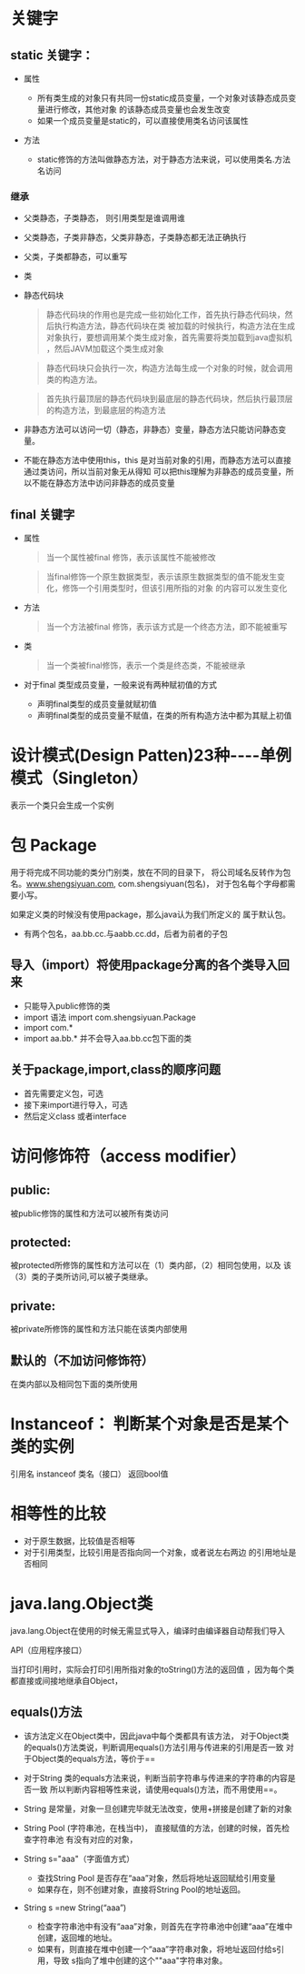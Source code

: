 
# 关键字

## static 关键字：
- 属性
  - 所有类生成的对象只有共同一份static成员变量，一个对象对该静态成员变量进行修改，其他对象
  的该静态成员变量也会发生改变
  - 如果一个成员变量是static的，可以直接使用类名访问该属性

- 方法
  - static修饰的方法叫做静态方法，对于静态方法来说，可以使用类名.方法名访问
  
### 继承
  - 父类静态，子类静态， 则引用类型是谁调用谁
  - 父类静态，子类非静态，父类非静态，子类静态都无法正确执行
  - 父类，子类都静态，可以重写


- 类 

- 静态代码块
  > 静态代码块的作用也是完成一些初始化工作，首先执行静态代码块，然后执行构造方法，静态代码块在类
    被加载的时候执行，构造方法在生成对象执行，要想调用某个类生成对象，首先需要将类加载到java虚拟机
    ，然后JAVM加载这个类生成对象
  
  > 静态代码块只会执行一次，构造方法每生成一个对象的时候，就会调用类的构造方法。
  
  > 首先执行最顶层的静态代码块到最底层的静态代码块，然后执行最顶层的构造方法，到最底层的构造方法
                                                                                                                                                                                         
- 非静态方法可以访问一切（静态，非静态）变量，静态方法只能访问静态变量。
- 不能在静态方法中使用this，this 是对当前对象的引用，而静态方法可以直接通过类访问，所以当前对象无从得知
  可以把this理解为非静态的成员变量，所以不能在静态方法中访问非静态的成员变量
                                                                                                                                                                                


## final 关键字
- 属性
  > 当一个属性被final 修饰，表示该属性不能被修改
  
  > 当final修饰一个原生数据类型，表示该原生数据类型的值不能发生变化，修饰一个引用类型时，但该引用所指的对象
    的内容可以发生变化
                                        
                                    

- 方法
  > 当一个方法被final 修饰，表示该方式是一个终态方法，即不能被重写
- 类
  > 当一个类被final修饰，表示一个类是终态类，不能被继承
- 对于final 类型成员变量，一般来说有两种赋初值的方式
  - 声明final类型的成员变量就赋初值
  - 声明final类型的成员变量不赋值，在类的所有构造方法中都为其赋上初值






# 设计模式(Design Patten)23种----单例模式（Singleton）
表示一个类只会生成一个实例



# 包  Package
用于将完成不同功能的类分门别类，放在不同的目录下，
将公司域名反转作为包名。www.shengsiyuan.com,
com.shengsiyuan(包名)， 对于包名每个字母都需要小写。


如果定义类的时候没有使用package，那么java认为我们所定义的
属于默认包。


- 有两个包名，aa.bb.cc.与aabb.cc.dd，后者为前者的子包

## 导入（import）将使用package分离的各个类导入回来
- 只能导入public修饰的类
- import 语法 import com.shengsiyuan.Package
- import com.*
- import aa.bb.* 并不会导入aa.bb.cc包下面的类

## 关于package,import,class的顺序问题
- 首先需要定义包，可选
- 接下来import进行导入，可选
- 然后定义class 或者interface


# 访问修饰符（access modifier）

## public: 
被public修饰的属性和方法可以被所有类访问

## protected: 
被protected所修饰的属性和方法可以在（1）类内部，（2）相同包使用，以及
该（3）类的子类所访问,可以被子类继承。


## private: 
被private所修饰的属性和方法只能在该类内部使用

## 默认的（不加访问修饰符）
在类内部以及相同包下面的类所使用



# Instanceof： 判断某个对象是否是某个类的实例
引用名 instanceof 类名（接口）
返回bool值



# 相等性的比较
- 对于原生数据，比较值是否相等
- 对于引用类型，比较引用是否指向同一个对象，或者说左右两边
  的引用地址是否相同
  
# java.lang.Object类

java.lang.Object在使用的时候无需显式导入，编译时由编译器自动帮我们导入

API（应用程序接口）

当打印引用时，实际会打印引用所指对象的toString()方法的返回值
，因为每个类都直接或间接地继承自Object，

## equals()方法
- 该方法定义在Object类中，因此java中每个类都具有该方法，
对于Object类的equals()方法类说，判断调用equals()方法引用与传进来的引用是否一致
对于Object类的equals方法，等价于==

- 对于String 类的equals方法来说，判断当前字符串与传进来的字符串的内容是否一致
所以判断内容相等性来说，请使用equals()方法，而不用使用==。

- String 是常量，对象一旦创建完毕就无法改变，使用+拼接是创建了新的对象
- String Pool (字符串池，在栈当中)， 直接赋值的方法，创建的时候，首先检查字符串池
有没有对应的对象，
- String s="aaa"（字面值方式）
  - 查找String Pool 是否存在“aaa”对象，然后将地址返回赋给引用变量
  - 如果存在，则不创建对象，直接将String Pool的地址返回。

- String s =new String(“aaa”)
  - 检查字符串池中有没有“aaa”对象，则首先在字符串池中创建“aaa”在堆中创建，返回堆的地址。
  - 如果有，则直接在堆中创建一个“aaa”字符串对象，将地址返回付给s引用，导致
    s指向了堆中创建的这个""aaa"字符串对象。
  
  


